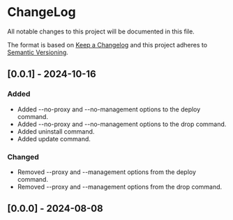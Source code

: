 # ChangeLog

All notable changes to this project will be documented in this file.

The format is based on [Keep a Changelog](#)
and this project adheres to [Semantic Versioning](#).

## [0.0.1] - 2024-10-16

### Added

- Added --no-proxy and --no-management options to the deploy command.
- Added --no-proxy and --no-management options to the drop command.
- Added uninstall command.
- Added update command.

### Changed

- Removed --proxy and --management options from the deploy command.
- Removed --proxy and --management options from the drop command.

## [0.0.0] - 2024-08-08
